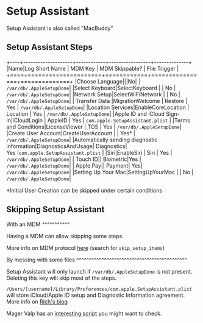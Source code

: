 Setup Assistant
===============

Setup Assistant is also called "MacBuddy"

Setup Assistant Steps
--------------------------------


+----+--------------------+------------+-----------------+--------------+
|Name|Log Short Name		| MDM Key 	| MDM Skippable? | File Trigger |
+====+=====================+============+================+==============+
|Choose Language|||No| | `/var/db/.AppleSetupDone`|
|Select Keyboard|SelectKeyboard		|				| No	| `/var/db/.AppleSetupDone`|
|Network Setup|SelectWiFiNetwork	|				| No	| `/var/db/.AppleSetupDone`|
| Transfer Data |MigrationWelcome	| Restore 	| Yes | `/var/db/.AppleSetupDone`|
|Location Services|EnableCoreLocation	| Location	| Yes | `/var/db/.AppleSetupDone`|
|Apple ID and iCloud Sign-in|iCloudLogin			| AppleID 	| Yes | `com.apple.SetupAssistant.plist` |
|Terms and Conditions|LicenseViewer		| TOS 			| Yes |  `/var/db/.AppleSetupDone`|
|Create User Account|CreateUserAccount	|				| Yes*	| `/var/db/.AppleSetupDone`|
|Automatically sending diagnostic information|DiagnosticsAndUsage| Diagnostics| Yes |`com.apple.SetupAssistant.plist` |
|Siri|EnableSiri			| Siri 		| Yes | `/var/db/.AppleSetupDone`|
| Touch ID|| Biometric|Yes | `/var/db/.AppleSetupDone`|
| Apple Pay|| Payment| Yes| `/var/db/.AppleSetupDone`|
|Setting Up Your Mac|SettingUpYourMac	|				| No	| `/var/db/.AppleSetupDone`|


\*Initial User Creation can be skipped under certain conditions



Skipping Setup Assistant
--------------------------------

With an MDM
^^^^^^^^^^^

Having a MDM can allow skipping some steps.

More info on MDM protocol [here](https://developer.apple.com/library/prerelease/content/documentation/Miscellaneous/Reference/MobileDeviceManagementProtocolRef/4-Profile_Management/ProfileManagement.html#//apple_ref/doc/uid/TP40017387-CH7-SW50) (search for `skip_setup_items`)

By messing with some files
^^^^^^^^^^^^^^^^^^^^^^^^^^^^^^^^^^^^^^^^^^^^

Setup Assistant will only launch if `/var/db/.AppleSetupDone` is not present. Deleting this key will skip most of the steps.

`/Users/[username]/Library/Preferences/com.apple.SetupAssistant.plist` will store iCloud/Apple ID setup and Diagnostic Information agreement. More info on [Rich's blog](https://derflounder.wordpress.com/2014/10/16/disabling-the-icloud-and-diagnostics-pop-up-windows-in-yosemite/)

Mager Valp has an [interesting script](https://github.com/MagerValp/SkipAppleSetupAssistant) you might want to check.